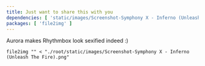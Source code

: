 ```yaml
---
title: Just want to share this with you
dependencies: [ 'static/images/Screenshot-Symphony X - Inferno (Unleash The Fire).png' ]
packages: [ 'file2img' ]
---
```


Aurora makes Rhythmbox look sexified indeed :)

```{.unwrap pipe="sh | pandoc -t json"}
file2img "" < "./root/static/images/Screenshot-Symphony X - Inferno (Unleash The Fire).png"
```

